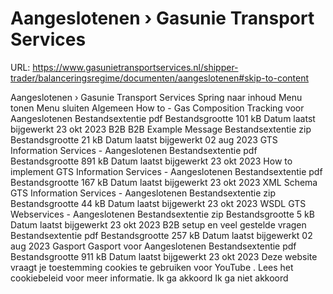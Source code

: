 # Aangeslotenen › Gasunie Transport Services

URL: https://www.gasunietransportservices.nl/shipper-trader/balanceringsregime/documenten/aangeslotenen#skip-to-content

Aangeslotenen › Gasunie Transport Services
Spring naar inhoud
Menu tonen
Menu sluiten
Algemeen
How to - Gas Composition Tracking voor Aangeslotenen
Bestandsextentie
pdf
Bestandsgrootte
101 kB
Datum laatst bijgewerkt
23 okt 2023
B2B
B2B Example Message
Bestandsextentie
zip
Bestandsgrootte
21 kB
Datum laatst bijgewerkt
02 aug 2023
GTS Information Services - Aangeslotenen
Bestandsextentie
pdf
Bestandsgrootte
891 kB
Datum laatst bijgewerkt
23 okt 2023
How to implement GTS Information Services - Aangeslotenen
Bestandsextentie
pdf
Bestandsgrootte
167 kB
Datum laatst bijgewerkt
23 okt 2023
XML Schema GTS Information Services - Aangeslotenen
Bestandsextentie
zip
Bestandsgrootte
44 kB
Datum laatst bijgewerkt
23 okt 2023
WSDL GTS Webservices - Aangeslotenen
Bestandsextentie
zip
Bestandsgrootte
5 kB
Datum laatst bijgewerkt
23 okt 2023
B2B setup en veel gestelde vragen
Bestandsextentie
pdf
Bestandsgrootte
257 kB
Datum laatst bijgewerkt
02 aug 2023
Gasport
Gasport voor Aangeslotenen
Bestandsextentie
pdf
Bestandsgrootte
911 kB
Datum laatst bijgewerkt
23 okt 2023
Deze website vraagt je toestemming cookies te gebruiken voor
YouTube
. Lees het
cookiebeleid
voor meer informatie.
Ik ga akkoord
Ik ga niet akkoord